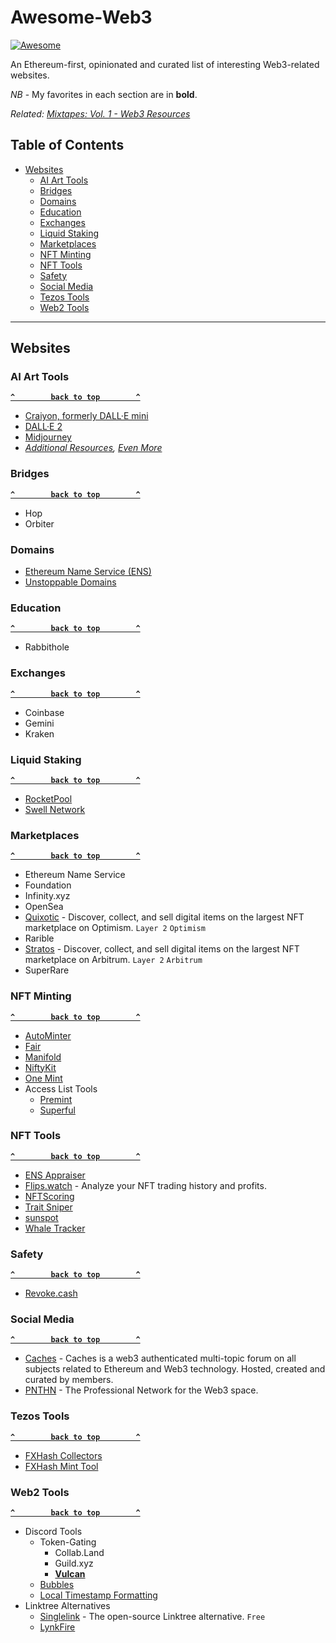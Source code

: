 # Awesome-Web3

[![Awesome](https://cdn.rawgit.com/sindresorhus/awesome/d7305f38d29fed78fa85652e3a63e154dd8e8829/media/badge.svg)](https://github.com/sindresorhus/awesome)

An Ethereum-first, opinionated and curated list of interesting Web3-related websites.

*NB* - My favorites in each section are in **bold**.

*Related: [Mixtapes: Vol. 1 - Web3 Resources](https://mixtapes-nft-vol-1.notion.site/mixtapes-nft-vol-1/Mixtapes-Vol-1-f829b9f1787348699a1b6fe0ce810f0d)*

## Table of Contents

- [Websites](#websites)
  - [AI Art Tools](#ai-art-tools)  
  - [Bridges](#bridges)
  - [Domains](#domains)
  - [Education](#education)
  - [Exchanges](#exchanges)
  - [Liquid Staking](#liquid-staking)
  - [Marketplaces](#marketplaces)
  - [NFT Minting](#nft-minting)
  - [NFT Tools](#nft-tools)   
  - [Safety](#safety)
  - [Social Media](#social-media) 
  - [Tezos Tools](#tezos-tools)
  - [Web2 Tools](#web2-tools)

--------------------

## Websites

### AI Art Tools

**[`^        back to top        ^`](#)**

- [Craiyon, formerly DALL·E mini](https://www.craiyon.com/)
- [DALL·E 2](https://openai.com/dall-e-2/)
- [Midjourney](https://www.midjourney.com)
- *[Additional Resources](https://aiartists.org/ai-generated-art-tools), [Even More](https://www.betchashesews.com/midjourney-portraits/)*

### Bridges

**[`^        back to top        ^`](#)**

- Hop
- Orbiter

### Domains

- [Ethereum Name Service (ENS)](https://app.ens.domains/)
- [Unstoppable Domains](https://unstoppabledomains.com/)

### Education

**[`^        back to top        ^`](#)**

- Rabbithole

### Exchanges

**[`^        back to top        ^`](#)**

- Coinbase
- Gemini
- Kraken

### Liquid Staking

**[`^        back to top        ^`](#)**

- [RocketPool](https://stake.rocketpool.net/)
- [Swell Network](https://app.swellnetwork.io/)

### Marketplaces

**[`^        back to top        ^`](#)**

- Ethereum Name Service
- Foundation
- Infinity.xyz
- OpenSea
- [Quixotic](https://quixotic.io/) - Discover, collect, and sell digital items on the largest NFT marketplace on Optimism. `Layer 2` `Optimism`
- Rarible
- [Stratos](https://stratosnft.io/) - Discover, collect, and sell digital items on the largest NFT marketplace on Arbitrum. `Layer 2` `Arbitrum`
- SuperRare

### NFT Minting

**[`^        back to top        ^`](#)**

- [AutoMinter](https://www.autominter.com/)
- [Fair](https://fair.xyz/)
- [Manifold](https://www.manifold.xyz/)
- [NiftyKit](https://niftykit.com/)
- [One Mint](https://onemint.io/)
- Access List Tools
  - [Premint](https://premint.xyz)
  - [Superful](https://superful.xyz)  

### NFT Tools

**[`^        back to top        ^`](#)**

- [ENS Appraiser](https://ensappraiser.com/)
- [Flips.watch](https://flips.watch/) - Analyze your NFT trading history and profits.
- [NFTScoring](https://nftscoring.com/trending)
- [Trait Sniper](https://app.traitsniper.com/)
- [sunspot](https://sunspot.gg/)
- [Whale Tracker](https://nftgo.io/whale-tracking/activity)

### Safety

**[`^        back to top        ^`](#)**

- [Revoke.cash](https://revoke.cash/)

### Social Media

**[`^        back to top        ^`](#)**

- [Caches](https://caches.xyz) - Caches is a web3 authenticated multi-topic forum on all subjects related to Ethereum and Web3 technology. Hosted, created and curated by members.
- [PNTHN](https://pnthn.xyz/) - The Professional Network for the Web3 space.

### Tezos Tools

**[`^        back to top        ^`](#)**

- [FXHash Collectors](https://fxcollectors.stroep.nl/)
- [FXHash Mint Tool](https://fxhash.netlify.app/)

### Web2 Tools

**[`^        back to top        ^`](#)**

- Discord Tools
  - Token-Gating 
    - Collab.Land
    - Guild.xyz
    - [**Vulcan**](https://vulcanbot.io/)
  - [Bubbles](https://www.joinbubbles.co/)
  - [Local Timestamp Formatting](https://c.r74n.com/discord/formatting#Timestamps)
- Linktree Alternatives
  - [Singlelink](https://www.singlelink.co/) - The open-source Linktree alternative. `Free`
  - [LynkFire](https://lynkfire.com/) 
